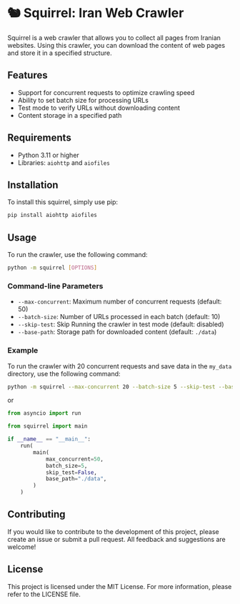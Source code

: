 # 🐿 Squirrel: Iran Web Crawler

Squirrel is a web crawler that allows you to collect all pages from Iranian websites. Using this crawler, you can download the content of web pages and store it in a specified structure.

## Features

- Support for concurrent requests to optimize crawling speed
- Ability to set batch size for processing URLs
- Test mode to verify URLs without downloading content
- Content storage in a specified path

## Requirements

- Python 3.11 or higher
- Libraries: `aiohttp` and `aiofiles`

## Installation

To install this squirrel, simply use pip:

```bash
pip install aiohttp aiofiles
```

## Usage

To run the crawler, use the following command:

```bash
python -m squirrel [OPTIONS]
```

### Command-line Parameters

- `--max-concurrent`: Maximum number of concurrent requests (default: 50)
- `--batch-size`: Number of URLs processed in each batch (default: 10)
- `--skip-test`: Skip Running the crawler in test mode (default: disabled)
- `--base-path`: Storage path for downloaded content (default: `./data`)

### Example

To run the crawler with 20 concurrent requests and save data in the `my_data` directory, use the following command:

```bash
python -m squirrel --max-concurrent 20 --batch-size 5 --skip-test --base-path "./my_data"
```

or

```python
from asyncio import run

from squirrel import main

if __name__ == "__main__":
    run(
        main(
            max_concurrent=50,
            batch_size=5,
            skip_test=False,
            base_path="./data",
        )
    )
```

## Contributing

If you would like to contribute to the development of this project, please create an issue or submit a pull request. All feedback and suggestions are welcome!

## License

This project is licensed under the MIT License. For more information, please refer to the LICENSE file.
